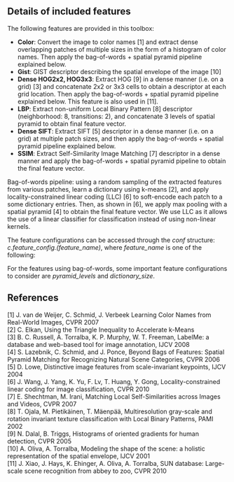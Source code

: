 Details of included features
----------------------------

The following features are provided in this toolbox:
 - <b>Color</b>: Convert the image to color names [1] and extract dense overlapping patches of multiple sizes in the form of a histogram of color names. Then apply the bag-of-words + spatial pyramid pipeline explained below.
 - <b>Gist</b>: GIST descriptor describing the spatial envelope of the image [10]
 - <b>Dense HOG2x2, HOG3x3</b>: Extract HOG [9] in a dense manner (i.e. on a grid) [3] and concatenate 2x2 or 3x3 cells to obtain a descriptor at each grid location. Then apply the bag-of-words + spatial pyramid pipeline explained below. This feature is also used in [11].
 - <b>LBP</b>: Extract non-uniform Local Binary Pattern [8] descriptor (neighborhood: 8, transitions: 2), and concatenate 3 levels of spatial pyramid to obtain final feature vector.
 - <b>Dense SIFT</b>: Extract SIFT [5] descriptor in a dense manner (i.e. on a grid) at multiple patch sizes, and then apply the bag-of-words + spatial pyramid pipeline explained below.
 - <b>SSIM</b>: Extract Self-Similarity Image Matching [7] descriptor in a dense manner and apply the bag-of-words + spatial pyramid pipeline to obtain the final feature vector.

Bag-of-words pipeline: using a random sampling of the extracted features from various patches, learn a dictionary using k-means [2], and apply locality-constrained linear coding (LLC) [6] to soft-encode each patch to a some dictionary entries. Then, as shown in [6], we apply max pooling with a spatial pyramid [4] to obtain the final feature vector. We use LLC as it allows the use of a linear classifier for classification instead of using non-linear kernels.

The feature configurations can be accessed through the <i>conf</i> structure: <i>c.feature_config.(feature_name)</i>, where <i>feature_name</i> is one of the following:


For the features using bag-of-words, some important feature configurations to consider are <i>pyramid_levels</i> and <i>dictionary_size</i>.

References
----------

[1] J. van de Weijer, C. Schmid, J. Verbeek Learning Color Names from Real-World Images, CVPR 2007<br/>
[2] C. Elkan, Using the Triangle Inequality to Accelerate k-Means<br/>
[3] B. C. Russell, A. Torralba, K. P. Murphy, W. T. Freeman, LabelMe: a database and web-based tool for image annotation, IJCV 2008<br/>
[4] S. Lazebnik, C. Schmid, and J. Ponce, Beyond Bags of Features: Spatial Pyramid Matching for Recognizing Natural Scene Categories, CVPR 2006<br/>
[5] D. Lowe, Distinctive image features from scale-invariant keypoints, IJCV 2004<br/>
[6] J. Wang, J. Yang, K. Yu, F. Lv, T. Huang, Y. Gong, Locality-constrained linear coding for image classification, CVPR 2010<br/>
[7] E. Shechtman, M. Irani, Matching Local Self-Similarities across Images and Videos, CVPR 2007<br/>
[8] T. Ojala, M. Pietikäinen, T. Mäenpää, Multiresolution gray-scale and rotation invariant texture classification with Local Binary Patterns, PAMI 2002<br/>
[9] N. Dalal, B. Triggs, Histograms of oriented gradients for human detection, CVPR 2005<br/>
[10] A. Oliva, A. Torralba, Modeling the shape of the scene: a holistic representation of the spatial envelope, IJCV 2001<br/>
[11] J. Xiao, J. Hays, K. Ehinger, A. Oliva, A. Torralba, SUN database: Large-scale scene recognition from abbey to zoo, CVPR 2010<br/>
